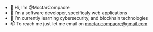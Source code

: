 - 👋 Hi, I’m @MoctarCompaore
- 👀 I’m a software developer, specificaly web applications
- 🌱 I’m currently learning  cybersecurity, and blockhain technologies
- 📫 To reach me  just let me email on moctar.compaore@gmail.com

<!---
MoctarCompaore/MoctarCompaore is a ✨ special ✨ repository because its `README.md` (this file) appears on your GitHub profile.
You can click the Preview link to take a look at your changes.
--->
